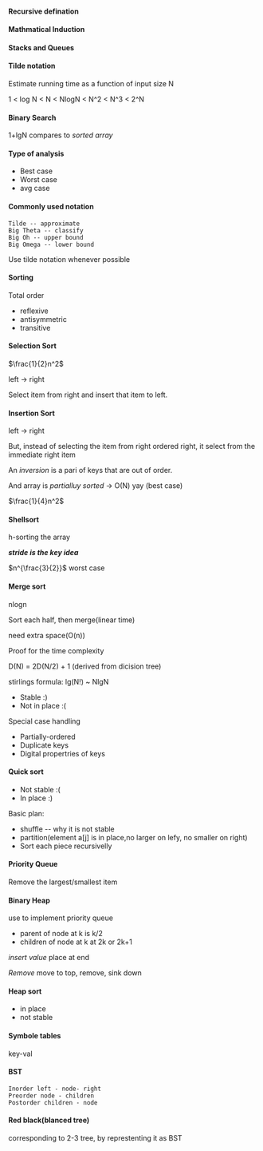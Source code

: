 #### Recursive defination
#### Mathmatical Induction
#### Stacks and Queues
#### Tilde notation
Estimate running time as a function of input size N

1 < log N < N < NlogN < N^2 < N^3 < 2^N

#### Binary Search
1+lgN compares to *sorted array*

#### Type of analysis
* Best case
* Worst case
* avg case


#### Commonly used notation

```
Tilde -- approximate
Big Theta -- classify
Big Oh -- upper bound
Big Omega -- lower bound 
```

Use tilde notation whenever possible

#### Sorting

Total order

* reflexive
* antisymmetric
* transitive


#### Selection Sort
$\frac{1}{2}n^2$

left -> right

Select item from right and insert that item to left.

#### Insertion Sort

left -> right

But, instead of selecting the item from right ordered right, it select from the immediate right item

An *inversion* is a pari of keys that are out of order.


And array is *partialluy sorted* -> O(N) yay (best case)

$\frac{1}{4}n^2$

#### Shellsort

h-sorting the array

***stride is the key idea***

$n^{\frac{3}{2}}$ worst case

#### Merge sort
nlogn

Sort each half, then merge(linear time)

need extra space(O(n))

Proof for the time complexity

D(N) = 2D(N/2) + 1 (derived from dicision tree)

stirlings formula: lg(N!) ~ NlgN

* Stable :)
* Not in place :(

Special case handling

* Partially-ordered 
* Duplicate keys
* Digital propertries of keys

#### Quick sort

* Not stable :(
* In place :)

Basic plan:

* shuffle -- why it is not stable
* partition(element a[j] is in place,no larger on lefy, no smaller on right)
* Sort each piece recursivelly 


#### Priority Queue
Remove the largest/smallest item

#### Binary Heap
use to implement priority queue

* parent of node at k is k/2
* children of node at k at 2k or 2k+1

*insert value*
place at end

*Remove*
move to top, remove, sink down

#### Heap sort
* in place
* not stable

#### Symbole tables
key-val

#### BST
```
Inorder left - node- right
Preorder node - children 
Postorder children - node
```

#### Red black(blanced tree)

corresponding to 2-3 tree, by represtenting it as BST

